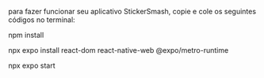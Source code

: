 para fazer funcionar seu aplicativo StickerSmash, copie e cole os seguintes códigos no terminal:

npm install

npx expo install react-dom react-native-web @expo/metro-runtime

npx expo start
